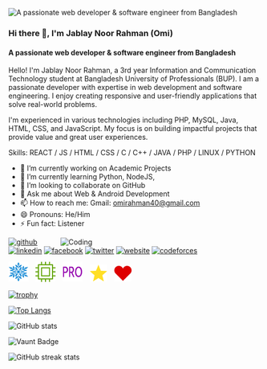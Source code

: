 ![A passionate web developer & software engineer from Bangladesh](https://media.licdn.com/dms/image/v2/D5616AQEL0696nX3_Bg/profile-displaybackgroundimage-shrink_350_1400/B56ZXM.7QcGsAY-/0/1742900806675?e=1748476800&v=beta&t=X18tUQsJDPH9A7BfzecsYFQSX2py2D7XgoelLcuuLxk)

### Hi there 👋, I'm Jablay Noor Rahman (Omi)
#### A passionate web developer & software engineer from Bangladesh

Hello! I'm Jablay Noor Rahman, a 3rd year Information and Communication Technology student at Bangladesh University of Professionals (BUP). I am a passionate developer with expertise in web development and software engineering. I enjoy creating responsive and user-friendly applications that solve real-world problems.

I'm experienced in various technologies including PHP, MySQL, Java, HTML, CSS, and JavaScript. My focus is on building impactful projects that provide value and great user experiences.



Skills:  REACT / JS / HTML / CSS / C / C++ / JAVA / PHP / LINUX / PYTHON

- 🔭 I’m currently working on Academic Projects 
- 🌱 I’m currently learning Python, NodeJS, 
- 👯 I’m looking to collaborate on GitHub 
- 💬 Ask me about Web & Android Development 
- 📫 How to reach me: Gmail: omirahman40@gmail.com 
- 😄 Pronouns: He/Him 
- ⚡ Fun fact: Listener

<img align="right" alt="Coding" width="400" src="https://cdn.dribbble.com/users/1162077/screenshots/3848914/programmer.gif">


[<img src='https://cdn.jsdelivr.net/npm/simple-icons@3.0.1/icons/github.svg' alt='github' height='40'>](https://github.com/omijr123)  [<img src='https://cdn.jsdelivr.net/npm/simple-icons@3.0.1/icons/linkedin.svg' alt='linkedin' height='40'>](https://www.linkedin.com/in/jablay-noor-rahman-a568bb228//)  [<img src='https://cdn.jsdelivr.net/npm/simple-icons@3.0.1/icons/facebook.svg' alt='facebook' height='40'>](https://www.facebook.com/omi.rahnan)  [<img src='https://cdn.jsdelivr.net/npm/simple-icons@3.0.1/icons/twitter.svg' alt='twitter' height='40'>](https://twitter.com/OmiRahmanJr1)  [<img src='https://cdn.jsdelivr.net/npm/simple-icons@3.0.1/icons/icloud.svg' alt='website' height='40'>](https://splendorous-fox-2992d1.netlify.app/#projects)  [<img src='https://cdn.jsdelivr.net/npm/simple-icons@3.0.1/icons/codeforces.svg' alt='codeforces' height='40'>](omirahman18)  

<a href='https://archiveprogram.github.com/'><img src='https://raw.githubusercontent.com/acervenky/animated-github-badges/master/assets/acbadge.gif' width='40' height='40'></a> <a href='https://docs.github.com/en/developers'><img src='https://raw.githubusercontent.com/acervenky/animated-github-badges/master/assets/devbadge.gif' width='40' height='40'></a> <a href='https://github.com/pricing'><img src='https://raw.githubusercontent.com/acervenky/animated-github-badges/master/assets/pro.gif' width='40' height='40'></a> <a href='https://stars.github.com/'><img src='https://raw.githubusercontent.com/acervenky/animated-github-badges/master/assets/starbadge.gif' width='35' height='35'></a> <a href='https://docs.github.com/en/github/supporting-the-open-source-community-with-github-sponsors'><img src='https://raw.githubusercontent.com/acervenky/animated-github-badges/master/assets/sponsorbadge.gif' width='35' height='35'></a> 

[![trophy](https://github-profile-trophy.vercel.app/?username=omijr123)](https://github.com/ryo-ma/github-profile-trophy)

[![Top Langs](https://github-readme-stats.vercel.app/api/top-langs/?username=omijr123)](https://github.com/anuraghazra/github-readme-stats)

![GitHub stats](https://github-readme-stats.vercel.app/api?username=omijr123&show_icons=true&count_private=true)  

![Vaunt Badge](https://api.vaunt.dev/v1/github/entities/omijr123/contributions?format=svg&private=true)  

![GitHub streak stats](https://streak-stats.demolab.com/?user=omijr123)  

